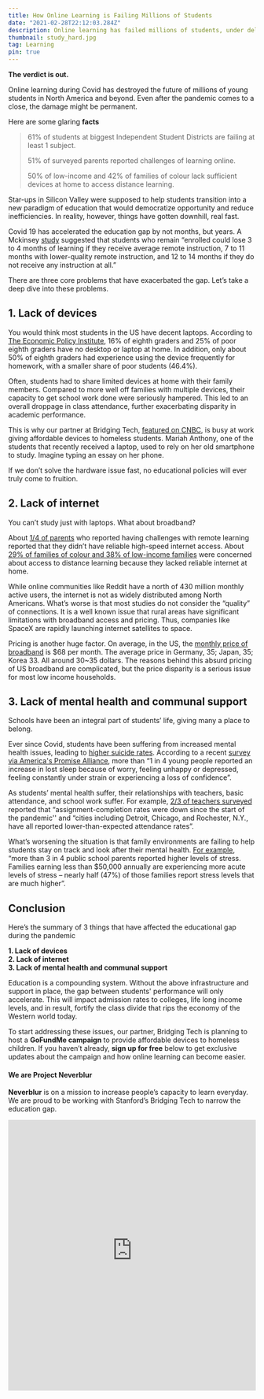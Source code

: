 ```yaml
---
title: How Online Learning is Failing Millions of Students
date: "2021-02-28T22:12:03.284Z"
description: Online learning has failed millions of students, under delivering Silicon Valley's original promise
thumbnail: study_hard.jpg
tag: Learning
pin: true
---
```


**The verdict is out.**

Online learning during Covid has destroyed the future of millions of young students in North America and beyond. Even after the pandemic comes to a close, the damage might be permanent.

Here are some glaring **facts**

> 61% of students at biggest Independent Student Districts are failing at least 1 subject.
>
> 51% of surveyed parents reported challenges of learning online.
>
> 50% of low-income and 42% of families of colour lack sufficient devices at home to access distance learning.

Star-ups in Silicon Valley were supposed to help students transition into a new paradigm of education that would democratize opportunity and reduce inefficiencies. In reality, however, things have gotten downhill, real fast.

Covid 19 has accelerated the education gap by not months, but years. A Mckinsey [study](https://www.kxii.com/2020/10/13/statistics-show-significantly-higher-failure-rates-for-online-learners-versus-in-person/) suggested that students who remain “enrolled could lose 3 to 4 months of learning if they receive average remote instruction, 7 to 11 months with lower-quality remote instruction, and 12 to 14 months if they do not receive any instruction at all.”

There are three core problems that have exacerbated the gap. Let’s take a deep dive into these problems.

## 1. Lack of devices

You would think most students in the US have decent laptops. According to [The Economic Policy Institute](https://www.epi.org/publication/the-consequences-of-the-covid-19-pandemic-for-education-performance-and-equity-in-the-united-states-what-can-we-learn-from-pre-pandemic-research-to-inform-relief-recovery-and-rebuilding/), 16% of eighth graders and 25% of poor eighth graders have no desktop or laptop at home. In addition, only about 50% of eighth graders had experience using the device frequently for homework, with a smaller share of poor students (46.4%). 

Often, students had to share limited devices at home with their family members. Compared to more well off families with multiple devices, their capacity to get school work done were seriously hampered. This led to an overall droppage in class attendance, further exacerbating disparity in academic performance.

This is why our partner at Bridging Tech, [featured on CNBC](https://www.youtube.com/watch?v=9EaX16a8baU&t=50s), is busy at work giving affordable devices to homeless students. Mariah Anthony, one of the students that recently received a laptop, used to rely on her old smartphone to study. Imagine typing an essay on her phone.

If we don’t solve the hardware issue fast, no educational policies will ever truly come to fruition.

## 2. Lack of internet

You can’t study just with laptops. What about broadband?

About [1/4 of parents](https://edtrust.org/parents-overwhelmingly-concerned-their-children-are-falling-behind-during-school-closures/) who reported having challenges with remote learning reported that they didn’t have reliable high-speed internet access. About [29% of families of colour and 38% of low-income families](https://edtrust.org/parents-overwhelmingly-concerned-their-children-are-falling-behind-during-school-closures/) were concerned about access to distance learning because they lacked reliable internet at home. 

While online communities like Reddit have a north of 430 million monthly active users, the internet is not as widely distributed among North Americans. What’s worse is that most studies do not consider the “quality” of connections. It is a well known issue that rural areas have significant limitations with broadband access and pricing. Thus, companies like SpaceX are rapidly launching internet satellites to space.

Pricing is another huge factor. On average, in the US, the [monthly price of broadband](https://www.theverge.com/2019/11/13/20959216/thomas-philippon-economist-interview-internet-access-vergecast) is $68 per month. The average price in Germany, 35; Japan, 35; Korea 33. All around 30~35 dollars. The reasons behind this absurd pricing of US broadband are complicated, but the price disparity is a serious issue for most low income households.

## 3. Lack of mental health and communal support

Schools have been an integral part of students’ life, giving many a place to belong.

Ever since Covid, students have been suffering from increased mental health issues, leading to [higher suicide rates](https://www.capecodtimes.com/story/news/2020/12/14/remote-learning-takes-toll-students-mental-health/6543209002/). According to a recent [survey via America's Promise Alliance](https://www.capecodtimes.com/story/news/2020/12/14/remote-learning-takes-toll-students-mental-health/6543209002/), more than “1 in 4 young people reported an increase in lost sleep because of worry, feeling unhappy or depressed, feeling constantly under strain or experiencing a loss of confidence”. 

As students’ mental health suffer, their relationships with teachers, basic attendance, and school work suffer. For example, [2/3 of teachers surveyed](https://www.edweek.org/leadership/opinion-remote-learning-cuts-into-attendance-here-are-remedies/2020/12) reported that “assignment-completion rates were down since the start of the pandemic'' and “cities including Detroit, Chicago, and Rochester, N.Y., have all reported lower-than-expected attendance rates”.

What’s worsening the situation is that family environments are failing to help students stay on track and look after their mental health. [For example](https://edtrust.org/parents-overwhelmingly-concerned-their-children-are-falling-behind-during-school-closures/), “more than 3 in 4 public school parents reported higher levels of stress. Families earning less than $50,000 annually are experiencing more acute levels of stress – nearly half (47%) of those families report stress levels that are much higher”. 

## Conclusion

Here’s the summary of 3 things that have affected the educational gap during the pandemic

**1. Lack of devices**  
**2. Lack of internet**  
**3. Lack of mental health and communal support**  

Education is a compounding system. Without the above infrastructure and support in place, the gap between students' performance will only accelerate. This will impact admission rates to colleges, life long income levels, and in result, fortify the class divide that rips the economy of the Western world today. 

To start addressing these issues, our partner, Bridging Tech is planning to host a **GoFundMe campaign** to provide affordable devices to homeless children. If you haven’t already, **sign up for free** below to get exclusive updates about the campaign and how online learning can become easier.

#### We are Project Neverblur
**Neverblur** is on a mission to increase people’s capacity to learn everyday. We are proud to be working with Stanford’s Bridging Tech to narrow the education gap.


<iframe
    src="https://cdn.forms-content.sg-form.com/4197bc66-6248-11eb-95a5-ee005c614440"
    width="100%"
    height="550px"
    style="border: none;"
/>